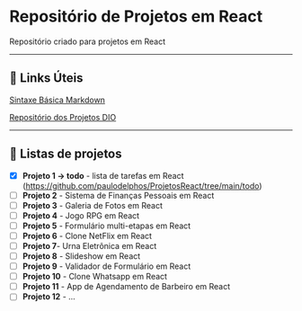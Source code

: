 #  Repositório de Projetos em React

Repositório criado para projetos em React



---

## :link: Links Úteis 

[Sintaxe Básica Markdown](https://www.markdownguide.org/basic-syntax/)

[Repositório dos Projetos DIO](https://github.com/paulodelphos/Projetos-Digital-Innovation-One)



---

## :bookmark_tabs: Listas de projetos

- [x] **Projeto 1 -> todo** - lista de tarefas em React (https://github.com/paulodelphos/ProjetosReact/tree/main/todo)
- [ ] **Projeto 2** - Sistema de Finanças Pessoais em React
- [ ] **Projeto 3** - Galeria de Fotos em React
- [ ] **Projeto 4** - Jogo RPG em React
- [ ] **Projeto 5** - Formulário multi-etapas em React
- [ ] **Projeto 6** - Clone NetFlix em React
- [ ] **Projeto 7**- Urna Eletrônica em React
- [ ] **Projeto 8** - Slideshow em React
- [ ] **Projeto 9** - Validador de Formulário em React
- [ ] **Projeto 10** - Clone Whatsapp em React
- [ ] **Projeto 11** - App de Agendamento de Barbeiro em React
- [ ] **Projeto 12** - ...
